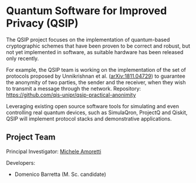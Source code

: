 # Quantum Software for Improved Privacy (QSIP)

The QSIP project focuses on the implementation of quantum-based cryptographic schemes that have been proven to be correct and robust, but not yet implemented in software, as suitable hardware has been released only recently. 

For example, the QSIP team is working on the implementation of the set of protocols proposed by Unnikrishnan et al. ([arXiv:1811.04729](https://arxiv.org/abs/1811.04729)) to guarantee the anonymity of two parties, the sender and the receiver, when they wish to transmit a message through the network.
Repository: https://github.com/qis-unipr/qsip-practical-anonimity

Leveraging existing open source software tools for simulating and even controlling real quantum devices, such as SimulaQron, ProjectQ and Qiskit, QSIP will implement protocol stacks and demonstrative applications.

## Project Team

Principal Investigator: [Michele Amoretti](https://scholar.google.it/citations?user=-1lLMkMAAAAJ&hl=it)

Developers: 
- Domenico Barretta (M. Sc. candidate)
